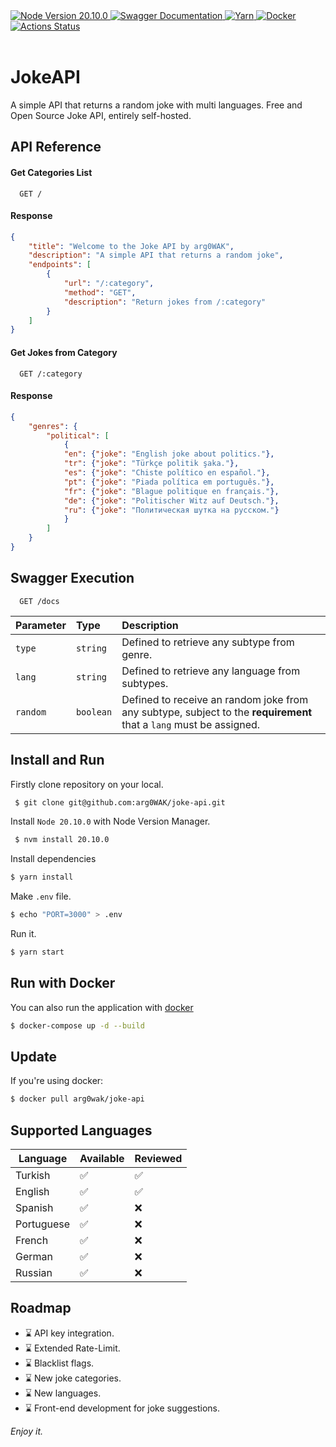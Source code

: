 <span>
    <a href="#" >
        <img alt="Node Version 20.10.0" src="https://img.shields.io/badge/Node-20.10.0-nodedotjs?logo=nodedotjs&logoColor=white"/>
    </a>
    <a href="#">
        <img alt="Swagger Documentation" src="https://img.shields.io/badge/Swagger-/docs-swagger?logo=swagger"/>
    </a>
    <a href="#" >
        <img alt="Yarn" src="https://img.shields.io/badge/Yarn-1.22-blue?logo=yarn&logoColor=white"/>
    </a>
    <a href="#" >
        <img alt="Docker" src="https://img.shields.io/badge/-Dockerized-blue?logo=docker&logoColor=white"/>
    </a>
        <a href="#">
        <img alt="Actions Status" src="https://github.com/arg0WAK/joke-api/actions/workflows/publish-docker.yml/badge.svg"/>
    </a>
</span>
<br/><br/>

# JokeAPI

A simple API that returns a random joke with multi languages. Free and Open Source Joke API, entirely self-hosted.

## API Reference

#### Get Categories List

```http
  GET /
```

#### Response

```json
{
	"title": "Welcome to the Joke API by arg0WAK",
	"description": "A simple API that returns a random joke",
	"endpoints": [
		{
			"url": "/:category",
			"method": "GET",
			"description": "Return jokes from /:category"
		}
	]
}
```

#### Get Jokes from Category

```http
  GET /:category
```

#### Response

```json
{
	"genres": {
		"political": [
			{
			"en": {"joke": "English joke about politics."},
			"tr": {"joke": "Türkçe politik şaka."},
            "es": {"joke": "Chiste político en español."},
            "pt": {"joke": "Piada política em português."},
            "fr": {"joke": "Blague politique en français."},
            "de": {"joke": "Politischer Witz auf Deutsch."},
            "ru": {"joke": "Политическая шутка на русском."}
			}
		]
	}
}
```

## Swagger Execution

```http
  GET /docs
```

| Parameter | Type      | Description                                                                                                        |
| :-------- | :-------- | :----------------------------------------------------------------------------------------------------------------- |
| `type`    | `string`  | Defined to retrieve any subtype from genre.                                                                        |
| `lang`    | `string`  | Defined to retrieve any language from subtypes.                                                                    |
| `random`  | `boolean` | Defined to receive an random joke from any subtype, subject to the **requirement** that a `lang` must be assigned. |

## Install and Run

Firstly clone repository on your local.

```bash
 $ git clone git@github.com:arg0WAK/joke-api.git
```

Install `Node 20.10.0` with Node Version Manager.

```bash
 $ nvm install 20.10.0
```

Install dependencies

```bash
$ yarn install
```

Make `.env` file.

```bash
$ echo "PORT=3000" > .env
```

Run it.

```bash
$ yarn start
```

## Run with Docker

You can also run the application with [docker](https://www.docker.com/)

```bash
$ docker-compose up -d --build
```

## Update

If you're using docker:

```bash
$ docker pull arg0wak/joke-api
```

## Supported Languages

| Language   | Available | Reviewed |
| ---------- | --------- | -------- |
| Turkish    | ✅        | ✅       |
| English    | ✅        | ✅       |
| Spanish    | ✅        | ❌       |
| Portuguese | ✅        | ❌       |
| French     | ✅        | ❌       |
| German     | ✅        | ❌       |
| Russian    | ✅        | ❌       |

## Roadmap

-  ⌛ API key integration.
-  ⌛ Extended Rate-Limit.
-  ⌛ Blacklist flags.
-  ⌛ New joke categories.
-  ⌛ New languages.
-  ⌛ Front-end development for joke suggestions.

*Enjoy it.*